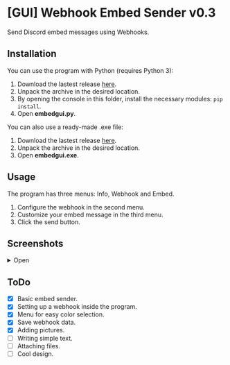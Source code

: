 # [GUI] Webhook Embed Sender v0.3
Send Discord embed messages using Webhooks.

## Installation
You can use the program with Python (requires Python 3):
1. Download the lastest release [here](https://github.com/FrachlitzStudio/GUI-Webhook-Embed-Sender/releases).
2. Unpack the archive in the desired location.
3. By opening the console in this folder, install the necessary modules: `pip install`.
4. Open **embedgui.py**.

You can also use a ready-made .exe file:
1. Download the lastest release [here](https://github.com/FrachlitzStudio/GUI-Webhook-Embed-Sender/releases).
2. Unpack the archive in the desired location.
3. Open **embedgui.exe**.

## Usage
The program has three menus: Info, Webhook and Embed.
1. Configure the webhook in the second menu.
2. Customize your embed message in the third menu.
3. Click the send button.

## Screenshots
<details> 
  <summary>Open</summary>

![webhook menu](https://i.imgur.com/tLBJi8p.png)

![embed menu](https://i.imgur.com/N4f3zZ0.png)
</details>

## ToDo
- [x] Basic embed sender.
- [x] Setting up a webhook inside the program.
- [x] Menu for easy color selection.
- [x] Save webhook data.
- [x] Adding pictures.
- [ ] Writing simple text.
- [ ] Attaching files.
- [ ] Cool design.
